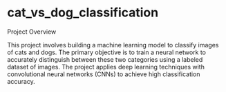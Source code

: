 # cat_vs_dog_classification

Project Overview

This project involves building a machine learning model to classify images of cats and dogs. The primary objective is to train a neural network to accurately distinguish between these two categories using a labeled dataset of images. The project applies deep learning techniques with convolutional neural networks (CNNs) to achieve high classification accuracy.
